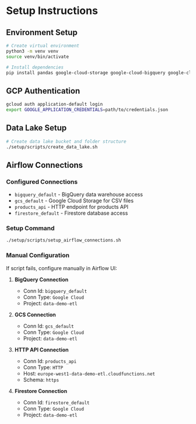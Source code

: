 # Setup Instructions

## Environment Setup

```bash
# Create virtual environment
python3 -m venv venv
source venv/bin/activate

# Install dependencies
pip install pandas google-cloud-storage google-cloud-bigquery google-cloud-firestore
```

## GCP Authentication

```bash
gcloud auth application-default login
export GOOGLE_APPLICATION_CREDENTIALS=path/to/credentials.json
```

## Data Lake Setup

```bash
# Create data lake bucket and folder structure
./setup/scripts/create_data_lake.sh
```

## Airflow Connections

### Configured Connections
- `bigquery_default` - BigQuery data warehouse access
- `gcs_default` - Google Cloud Storage for CSV files  
- `products_api` - HTTP endpoint for products API
- `firestore_default` - Firestore database access

### Setup Command
```bash
./setup/scripts/setup_airflow_connections.sh
```

### Manual Configuration
If script fails, configure manually in Airflow UI:
1. **BigQuery Connection**
   - Conn Id: `bigquery_default`
   - Conn Type: `Google Cloud`
   - Project: `data-demo-etl`

2. **GCS Connection**
   - Conn Id: `gcs_default` 
   - Conn Type: `Google Cloud`
   - Project: `data-demo-etl`

3. **HTTP API Connection**
   - Conn Id: `products_api`
   - Conn Type: `HTTP`
   - Host: `europe-west1-data-demo-etl.cloudfunctions.net`
   - Schema: `https`

4. **Firestore Connection**
   - Conn Id: `firestore_default`
   - Conn Type: `Google Cloud`
   - Project: `data-demo-etl`